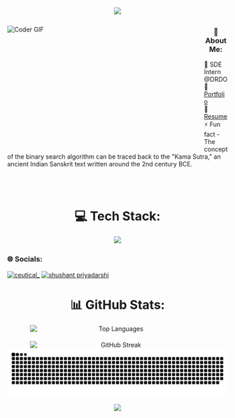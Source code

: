 <h1 align="center">
    <img src="https://readme-typing-svg.herokuapp.com/?font=Righteous&size=35&center=true&vCenter=true&width=500&height=70&duration=4000&lines=Hi+There!+👋;+I'm+Shushant+Priyadarshi!;" />
</h1>


<img alt="Coder GIF" height=280 width=450  align="left" src="https://github.com/Shushant-Priyadarshi/Shushant-Priyadarshi/assets/148479955/e03d694f-27ff-400d-b85d-66d3de13f01e"  />
<div align="center">
  
### 💫 About Me:
</div>
🌱 SDE Intern @DRDO<br> 💼 <a href="https://www.shushantpriyadarshi.me/" target="_blank">Portfolio</a> <br>
📝 <a href="https://drive.google.com/file/d/172Z5xETbpovlERDm9SdMtebX-sC00RML/view?usp=sharing" target="_blank">Resume</a><br>
⚡ Fun fact - The concept of the binary search algorithm can be traced back to the "Kama Sutra," an ancient Indian Sanskrit text written around the 2nd century BCE.<br>
<br><br>

<div align="center">
    
  <br>
      
# 💻 Tech Stack:

</div>


<p align="center">
  <a href="https://skillicons.dev">
    <img  src="https://skillicons.dev/icons?i=js,react,tailwind,redux,java,spring,postgres,mysql,mongodb,redis,maven,hibernate,kafka,rabbitmq,aws,docker,git" />
  </a>
</p>

	








### 🌐 Socials:
<p align="left">
<a href="https://twitter.com/ceutical_" target="blank"><img align="center" src="https://raw.githubusercontent.com/rahuldkjain/github-profile-readme-generator/master/src/images/icons/Social/twitter.svg" alt="ceutical_" height="30" width="40" /></a>
<a href="https://www.linkedin.com/in/shushant-priyadarshi/" target="blank"><img align="center" src="https://raw.githubusercontent.com/rahuldkjain/github-profile-readme-generator/master/src/images/icons/Social/linked-in-alt.svg" alt="shushant priyadarshi" height="30" width="40" /></a>

</p>

<div align="center">





 
# 📊 GitHub Stats:

<div align="center" style="display: flex; justify-content: center; gap: 20px; flex-wrap: wrap;">
    <img src="https://github-readme-stats.vercel.app/api/top-langs/?username=Shushant-Priyadarshi&layout=compact&hide=css,scss,html&theme=tokyonight" alt="Top Languages" width="400" />
    <img src="https://github-readme-streak-stats.herokuapp.com?user=Shushant-Priyadarshi&theme=radical" alt="GitHub Streak" width="400"/>
</div>




  

  <img alt="snake eating my contributions" src="https://raw.githubusercontent.com/salesp07/salesp07/output/github-contribution-grid-snake.svg" />


  




[![](https://visitcount.itsvg.in/api?id=Shushant-Priyadarshi&icon=0&color=0)](https://visitcount.itsvg.in)

</div>

